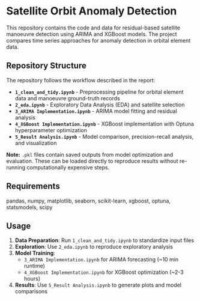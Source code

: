 # Satellite Orbit Anomaly Detection

This repository contains the code and data for residual-based satellite manoeuvre detection using ARIMA and XGBoost models. 
The project compares time series approaches for anomaly detection in orbital element data.

## Repository Structure

The repository follows the workflow described in the report:

- **`1_clean_and_tidy.ipynb`** - Preprocessing pipeline for orbital element data and manoeuvre ground-truth records
- **`2_eda.ipynb`** - Exploratory Data Analysis (EDA) and satellite selection
- **`3_ARIMA Implementation.ipynb`** - ARIMA model fitting and residual analysis  
- **`4_XGBoost Implementation.ipynb`** - XGBoost implementation with Optuna hyperparameter optimization
- **`5_Result Analysis.ipynb`** - Model comparison, precision-recall analysis, and visualization

**Note:** `.pkl` files contain saved outputs from model optimization and evaluation. These can be loaded directly to reproduce results without re-running computationally expensive steps.

## Requirements

pandas, numpy, matplotlib, seaborn, scikit-learn, xgboost, optuna, statsmodels, scipy

## Usage

1. **Data Preparation**: Run `1_clean_and_tidy.ipynb` to standardize input files
2. **Exploration**: Use `2_eda.ipynb` to reproduce exploratory analysis  
3. **Model Training**:
   - `3_ARIMA Implementation.ipynb` for ARIMA forecasting (~10 min runtime)
   - `4_XGBoost Implementation.ipynb` for XGBoost optimization (~2-3 hours)
4. **Results**: Use `5_Result Analysis.ipynb` to generate plots and model comparisons
